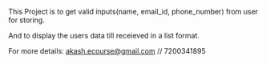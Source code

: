 This Project is to get valid inputs(name, email_id, phone_number) from user for storing.

And to display the users data till receieved in a list format.

For more details: akash.ecourse@gmail.com // 7200341895

